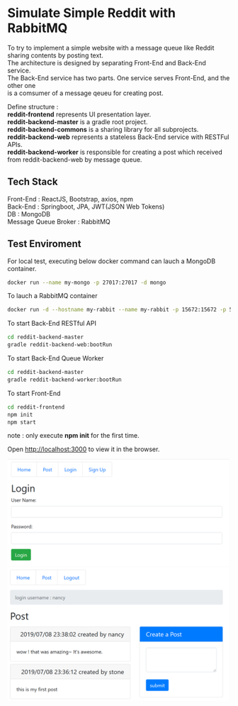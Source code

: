 # Simulate Simple Reddit with RabbitMQ

To try to implement a simple website with a message queue like Reddit sharing contents by posting text.<br>
The architecture is designed by separating Front-End and Back-End service.<br>
The Back-End service has two parts. One service serves Front-End, and the other one<br>
is a comsumer of a message qeueu for creating post.<br>

Define structure : <br>
<b>reddit-frontend</b> represents UI presentation layer.<br>
<b>reddit-backend-master</b> is a gradle root project.<br>
<b>reddit-backend-commons</b> is a sharing library for all subprojects.<br>
<b>reddit-backend-web</b> represents a stateless Back-End service with RESTFul APIs.<br>
<b>reddit-backend-worker</b> is responsible for creating a post which received from reddit-backend-web by message queue.<br>


## Tech Stack
Front-End : ReactJS, Bootstrap, axios, npm<br>
Back-End : Springboot, JPA, JWT(JSON Web Tokens)<br>
DB : MongoDB<br>
Message Queue Broker : RabbitMQ<br>

## Test Enviroment
For local test, executing below docker command can lauch a MongoDB container.
``` bash
docker run --name my-mongo -p 27017:27017 -d mongo
```

To lauch a RabbitMQ container
``` bash
docker run -d --hostname my-rabbit --name my-rabbit -p 15672:15672 -p 5672:5672 rabbitmq:3-management
```

To start Back-End RESTful API
``` bash
cd reddit-backend-master
gradle reddit-backend-web:bootRun
```

To start Back-End Queue Worker
``` bash
cd reddit-backend-master
gradle reddit-backend-worker:bootRun
```

To start Front-End
``` bash
cd reddit-frontend
npm init
npm start
```
note : only execute <b>npm init</b> for the first time. 

Open [http://localhost:3000](http://localhost:3000) to view it in the browser.

<img src="./document/login.png" width="500px">

<img src="./document/post.png" width="500px">
